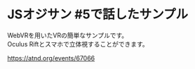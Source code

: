 # JSオジサン #5で話したサンプル

WebVRを用いたVRの簡単なサンプルです。  
Oculus Riftとスマホで立体視することができます。

https://atnd.org/events/67066
